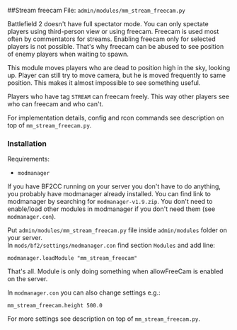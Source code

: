 ##Stream freecam
File: `admin/modules/mm_stream_freecam.py`

Battlefield 2 doesn't have full spectator mode. You can only spectate players using third-person view or using freecam.
Freecam is used most often by commentators for streams.
Enabling freecam only for selected players is not possible. That's why freecam can be abused to see position of enemy players when waiting to spawn.

This module moves players who are dead to position high in the sky, looking up.
Player can still try to move camera, but he is moved frequently to same position. This makes it almost impossible to see something useful.

Players who have tag `STREAM` can freecam freely. This way other players see who can freecam and who can't.

For implementation details, config and rcon commands see description on top of `mm_stream_freecam.py`.
### Installation

Requirements:
- `modmanager`

If you have BF2CC running on your server you don't have to do anything, you probably have modmanager already installed.
You can find link to modmanager by searching for `modmanager-v1.9.zip`.
You don't need to enable/load other modules in modmanager if you don't need them (see `modmanager.con`).

Put `admin/modules/mm_stream_freecam.py` file inside `admin/modules` folder on your server.\
In `mods/bf2/settings/modmanager.con` find section `Modules` and add line:
```
modmanager.loadModule "mm_stream_freecam"
```
That's all. Module is only doing something when allowFreeCam is enabled on the server.

In `modmanager.con` you can also change settings e.g.:
```
mm_stream_freecam.height 500.0
```
For more settings see description on top of `mm_stream_freecam.py`.